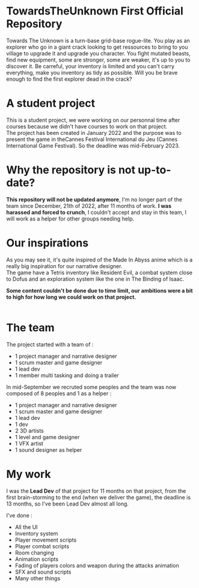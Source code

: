 # TowardsTheUnknown First Official Repository

Towards The Unknown is a turn-base grid-base rogue-lite. You play as an explorer who go in a giant crack looking to get ressources to bring to you village to upgrade it and upgrade you character. You fight mutated beasts, find new equipment, some are stronger, some are weaker, it's up to you to discover it. Be carreful, your inventory is limited and you can't carry everything, make you inventory as tidy as possible. Will you be brave enough to find the first explorer dead in the crack?

# A student project

This is a student project, we were working on our personnal time after courses because we didn't have courses to work on that project. <br/>
The project has been created in January 2022 and the purpose was to present the game in theCannes Festival International du Jeu (Cannes International Game Festival). So the deadline was mid-February 2023.<br/>

# Why the repository is not up-to-date?

<b>This repository will not be updated anymore</b>, I'm no longer part of the team since December, 21th of 2022, after 11 months of work. <b>I was harassed and forced to crunch</b>, I couldn't accept and stay in this team, I will work as a helper for other groups needing help.

# Our inspirations

As you may see it, it's quite inspired of the Made In Abyss anime which is a really big inspiration for our narrative designer. <br/>
The game have a Tetris inventory like Resident Evil, a combat system close to Dofus and an exploration system like the one in The Binding of Isaac.<br/>

<b>Some content couldn't be done due to time limit, our ambitions were a bit to high for how long we could work on that project.</b><br/><br/>

# The team

The project started with a team of :
<ul>
  <li>1 project manager and narrative designer</li>
  <li>1 scrum master and game designer</li>
  <li>1 lead dev</li>
  <li>1 member multi tasking and doing a trailer</li>
</ul>

In mid-September we recruted some peoples and the team was now composed of 8 peoples and 1 as a helper :
<ul>
  <li>1 project manager and narrative designer</li>
  <li>1 scrum master and game designer</li>
  <li>1 lead dev</li>
  <li>1 dev</li>
  <li>2 3D artists</li>
  <li>1 level and game designer</li>
  <li>1 VFX artist</li>
  <li>1 sound designer as helper</li>
</ul>

# My work

I was the <b>Lead Dev</b> of that project for 11 months on that project, from the first brain-storming to the end (when we deliver the game), the deadline is 13 months, so I've been Lead Dev almost all long. <br/>

I've done :
<ul>
  <li>All the UI</li>
  <li>Inventory system</li>
  <li>Player movement scripts</li>
  <li>Player combat scripts</li>
  <li>Room changing</li>
  <li>Animation scripts</li>
  <li>Fading of players colors and weapon during the attacks animation</li>
  <li>SFX and sound scripts</li>
  <li>Many other things</li>
</ul>

